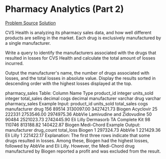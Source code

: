 # Pharmacy Analytics (Part 2)

[Problem Source](https://datalemur.com/questions/non-profitable-drugs)
[Solution](solutions/033_pharmacy_analytics_2.sql)

CVS Health is analyzing its pharmacy sales data, and how well different products are selling in the market. Each drug is exclusively manufactured by a single manufacturer.

Write a query to identify the manufacturers associated with the drugs that resulted in losses for CVS Health and calculate the total amount of losses incurred.

Output the manufacturer's name, the number of drugs associated with losses, and the total losses in absolute value. Display the results sorted in descending order with the highest losses displayed at the top.

pharmacy_sales Table:
Column Name Type
product_id integer
units_sold integer
total_sales decimal
cogs decimal
manufacturer varchar
drug varchar
pharmacy_sales Example Input:
product_id units_sold total_sales cogs manufacturer drug
156 89514 3130097.00 3427421.73 Biogen Acyclovir
25 222331 2753546.00 2974975.36 AbbVie Lamivudine and Zidovudine
50 90484 2521023.73 2742445.90 Eli Lilly Dermasorb TA Complete Kit
98 110746 813188.82 140422.87 Biogen Medi-Chord
Example Output:
manufacturer drug_count total_loss
Biogen 1 297324.73
AbbVie 1 221429.36
Eli Lilly 1 221422.17
Explanation:
The first three rows indicate that some drugs resulted in losses. Among these, Biogen had the highest losses, followed by AbbVie and Eli Lilly. However, the Medi-Chord drug manufactured by Biogen reported a profit and was excluded from the result.
